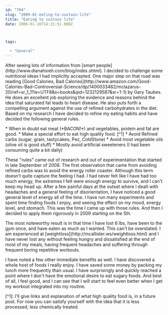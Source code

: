 ```yaml
---
id: "794"
slug: "2009-01-eating-to-sustain-life"
title: "Eating to sustain life"
date: 2009-01-16T14:21:51.000Z



tags:

  - "General"
---
```

<div class="sqs-html-content">
  <p>After seeing lots of information from [smart people](http://www.dianahsieh.com/blog/index.shtml).  I decided to challenge some nutritional ideas I had implicitly accepted.  One major step on that road was reading [Good Calories, Bad Calories](http://www.amazon.com/Good-Calories-Bad-Controversial-Science/dp/1400033462/mclazarus-20/ref=sr_1_1?ie=UTF8&s=books&qid=1232129587&sr=1-1) by Gary Taubes.  He does an excellent job exploring the evidence and reasons behind the idea that saturated fat leads to heart disease.  He also puts forth a compelling argument against the use of refined carbohydrates in the diet.
Based on my research I have decided to refine my eating habits and have decided the following general rules.</p>
<p> * When in doubt eat meat (*BACON!*) and vegetables, protein and fat are good.
 * Make a special effort to eat high quality food. [^1]
 * Avoid Refined carbs (sugar, grain, tastycakes, Pez, ColdStone)
 * Avoid most vegetable oils (olive oil is good stuff)
 * Mostly avoid artificial sweeteners (I had been consuming quite a bit daily)</p>
<p>These "rules" came out of research and out of experimentation that started in late September of 2008.  The first observation that came from avoiding refined carbs was to avoid the energy roller coaster.  Although this term doesn't quite capture the feeling I had.  I had never felt like I have had too much energy, the extremes I felt were enough energy to survive, and I can't keep my head up.  After a few painful days at the outset where I dealt with headaches and a general feeling of disorientation, I have noticed a good general level of energy all of the time.  I have run many experiments and spent time finding foods I enjoy, and seeing the effect on my mood, energy level, and stomach.  This was the time I came up with those rules.  And then I decided to apply them rigorously in 2009 starting on the 5th.</p>
<p>The most noteworthy result is in that time I have lost 6 lbs, have been to the gym once, and have eaten as much as I wanted.  This can't be overstated.  I am experienced at [weightloss](http://mcallister.ws/weightloss.html) and I have never lost any without feeling hungry and dissatisfied at the end of most of my meals, having frequent headaches and suffering through frequent boring repetitive workouts.  </p>
<p>I have noted a few other immediate benefits as well.  I have discovered a whole host of foods I really enjoy.  I have saved some money by packing my lunch more frequently than usual.  I have surprisingly and quickly reached a point where I don't have the emotional desire to eat sugary foods.  And best of all, I feel good, and I can see that I will start to feel even better when I get my workout integrated into my routine.</p>
<p>[^1]: I'll give links and explanation of what high quality food is, in a future post.  For now you can satisfy yourself with the idea that it is less processed, less chemically treated.</p>
</div>
